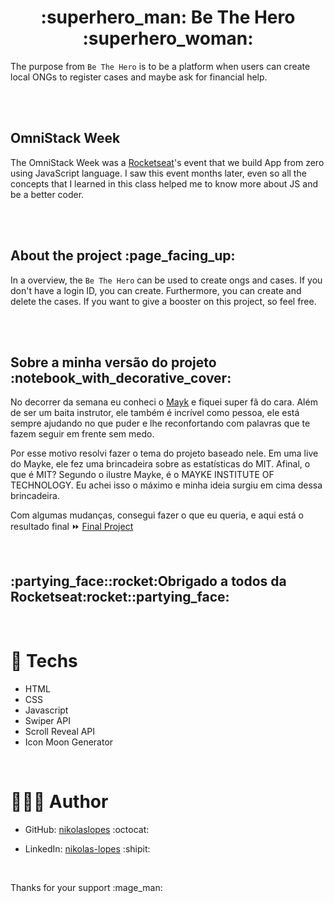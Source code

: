 <div align="center">
  <h1><strong> :superhero_man: Be The Hero :superhero_woman: </strong></h1>
</div>

 The purpose from `Be The Hero` is to be a platform when users can create local ONGs to register cases and maybe ask for financial help.
  
 </br></br>

<div>
  <h2>OmniStack Week</h2>
</div>

The OmniStack Week was a [Rocketseat](https://rocketseat.com.br/)'s event that we build App from zero using JavaScript language. I saw this event months later, even so all the concepts that I learned in this class helped me to know more about JS and be a better coder. 

 </br></br>

<div>
  <h2>About the project :page_facing_up:</h2>
</div>

In a overview, the `Be The Hero` can be used to create ongs and cases. If you don't have a login ID, you can create. Furthermore, you can create and delete the cases.
If you want to give a booster on this project, so feel free.

 </br></br>

<div>
  <h2>Sobre a minha versão do projeto :notebook_with_decorative_cover:</h2>
</div>

No decorrer da semana eu conheci o [Mayk](https://github.com/maykbrito) e fiquei super fã do cara. Além de ser um baita instrutor, ele também é incrível como pessoa, ele está sempre ajudando no que puder e lhe reconfortando com palavras que te fazem seguir em frente sem medo.

Por esse motivo resolvi fazer o tema do projeto baseado nele. Em uma live do Mayke, ele fez uma brincadeira sobre as estatísticas do MIT. Afinal, o que é MIT? Segundo o ilustre Mayke, é o MAYKE INSTITUTE OF TECHNOLOGY. Eu achei isso o máximo e minha ideia surgiu em cima dessa brincadeira.

Com algumas mudanças, consegui fazer o que eu queria, e aqui está o resultado final 	:fast_forward: [Final Project](https://nikolaslopes.github.io/mayk-institute-technology/)

<br> 

<h2>:partying_face::rocket:Obrigado a todos da <spam>Rocketseat</spam>:rocket::partying_face:</h2>

<br>
    
# 🚀 Techs
- HTML
- CSS
- Javascript
- Swiper API
- Scroll Reveal API
- Icon Moon Generator
    
 <br>
   
# 👨🏻‍💻 Author

- GitHub: [nikolaslopes](https://github.com/nikolaslopes) :octocat:
- LinkedIn: [nikolas-lopes](https://www.linkedin.com/in/nikolas-lopes-b06524209/) :shipit:

  <br>
  
<p>Thanks for your support :mage_man:<p>

